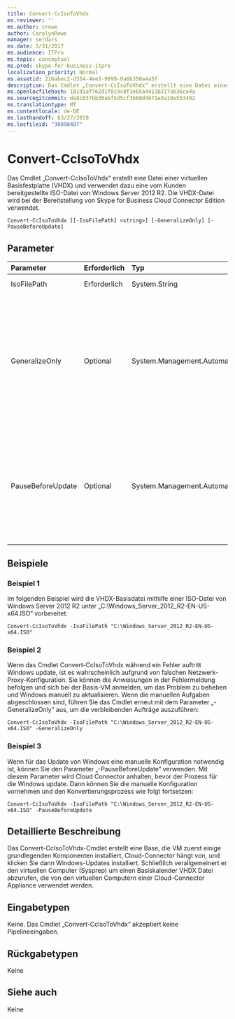 ```yaml
---
title: Convert-CcIsoToVhdx
ms.reviewer: ''
ms.author: crowe
author: CarolynRowe
manager: serdars
ms.date: 3/31/2017
ms.audience: ITPro
ms.topic: conceptual
ms.prod: skype-for-business-itpro
localization_priority: Normal
ms.assetid: 216abec2-d354-4ee3-9999-0a6b350a4a5f
description: Das Cmdlet „Convert-CcIsoToVhdx“ erstellt eine Datei einer virtuellen Basisfestplatte (VHDX) und verwendet dazu eine vom Kunden bereitgestellte ISO-Datei von Windows Server 2012 R2. Die VHDX-Datei wird bei der Bereitstellung von Skype for Business Cloud Connector Edition verwendet.
ms.openlocfilehash: 181d1af762d1f8c9c8f3e65a4411b317ab36ce4a
ms.sourcegitcommit: da8c037bb30abf5d5cf3b60d4b71e3a10e553402
ms.translationtype: MT
ms.contentlocale: de-DE
ms.lasthandoff: 03/27/2019
ms.locfileid: "30898487"
---
```

# <a name="convert-ccisotovhdx"></a>Convert-CcIsoToVhdx
 
Das Cmdlet „Convert-CcIsoToVhdx“ erstellt eine Datei einer virtuellen Basisfestplatte (VHDX) und verwendet dazu eine vom Kunden bereitgestellte ISO-Datei von Windows Server 2012 R2. Die VHDX-Datei wird bei der Bereitstellung von Skype for Business Cloud Connector Edition verwendet.
  
```
Convert-CcIsoToVhdx [[-IsoFilePath] <string>] [-GeneralizeOnly] [-PauseBeforeUpdate]
```

## <a name="parameters"></a>Parameter

|**Parameter**|**Erforderlich**|**Typ**|**Beschreibung**|
|:-----|:-----|:-----|:-----|
|IsoFilePath  <br/> | Erforderlich <br/> |System.String  <br/> |  Der Pfad zur ISO-Datei von Windows Server 2012 R2  <br/> |
|GeneralizeOnly  <br/> |Optional  <br/> |System.Management.Automation.SwitchParameter  <br/> |Wenn der Konvertierungsprozess beim Update von Windows fehlschlägt, können Sie versuchen, das Netzwerk und einen Proxy zu konfigurieren und Windows manuell zu aktualisieren. Wenn die manuellen Aufgaben abgeschlossen sind, können Sie dieses Cmdlet mit dem Parameter „-GeneralizeOnly“ ausführen. Dadurch werden die verbleibenden Aufträge ausgeführt.   <br/> |
|PauseBeforeUpdate  <br/> |Optional  <br/> |System.Management.Automation.SwitchParameter  <br/> |Um Windows zu aktualisieren, müssen Sie möglicherweise die Netzwerk-/Proxykonfiguration in der Basis-VM manuell anpassen. Wenn dieser Parameter angegeben ist, wird der Konvertierungsprozess vor dem Update von Windows angehalten. Nach Abschluss der manuellen Konfiguration können Sie den Prozess fortsetzen.   <br/> |
   
## <a name="examples"></a>Beispiele
<a name="Examples"> </a>

### <a name="example-1"></a>Beispiel 1

Im folgenden Beispiel wird die VHDX-Basisdatei mithilfe einer ISO-Datei von Windows Server 2012 R2 unter „C:\Windows_Server_2012_R2-EN-US-x64.ISO“ vorbereitet:  
  
```
Convert-CcIsoToVhdx -IsoFilePath "C:\Windows_Server_2012_R2-EN-US-x64.ISO" 
```

### <a name="example-2"></a>Beispiel 2

Wenn das Cmdlet Convert-CcIsoToVhdx während ein Fehler auftritt Windows update, ist es wahrscheinlich aufgrund von falschen Netzwerk-Proxy-Konfiguration. Sie können die Anweisungen in der Fehlermeldung befolgen und sich bei der Basis-VM anmelden, um das Problem zu beheben und Windows manuell zu aktualisieren. Wenn die manuellen Aufgaben abgeschlossen sind, führen Sie das Cmdlet erneut mit dem Parameter „-GeneralizeOnly“ aus, um die verbleibenden Aufträge auszuführen: 
  
```
Convert-CcIsoToVhdx -IsoFilePath "C:\Windows_Server_2012_R2-EN-US-x64.ISO" -GeneralizeOnly
```

### <a name="example-3"></a>Beispiel 3

Wenn für das Update von Windows eine manuelle Konfiguration notwendig ist, können Sie den Parameter „-PauseBeforeUpdate“ verwenden. Mit diesem Parameter wird Cloud Connector anhalten, bevor der Prozess für die Windows update. Dann können Sie die manuelle Konfiguration vornehmen und den Konvertierungsprozess wie folgt fortsetzen:
  
```
Convert-CcIsoToVhdx -IsoFilePath "C:\Windows_Server_2012_R2-EN-US-x64.ISO" -PauseBeforeUpdate 
```

## <a name="detailed-description"></a>Detaillierte Beschreibung
<a name="DetailedDescription"> </a>

Das Convert-CcIsoToVhdx-Cmdlet erstellt eine Base, die VM zuerst einige grundlegenden Komponenten installiert, Cloud-Connector hängt von, und klicken Sie dann Windows-Updates installiert. Schließlich verallgemeinert er den virtuellen Computer (Sysprep) um einen Basiskalender VHDX Datei abzurufen, die von den virtuellen Computern einer Cloud-Connector Appliance verwendet werden. 
  
## <a name="input-types"></a>Eingabetypen
<a name="InputTypes"> </a>

Keine. Das Cmdlet „Convert-CcIsoToVhdx“ akzeptiert keine Pipelineeingaben.  
  
## <a name="return-types"></a>Rückgabetypen
<a name="ReturnTypes"> </a>

Keine 
  
## <a name="see-also"></a>Siehe auch
<a name="ReturnTypes"> </a>

Keine
  

